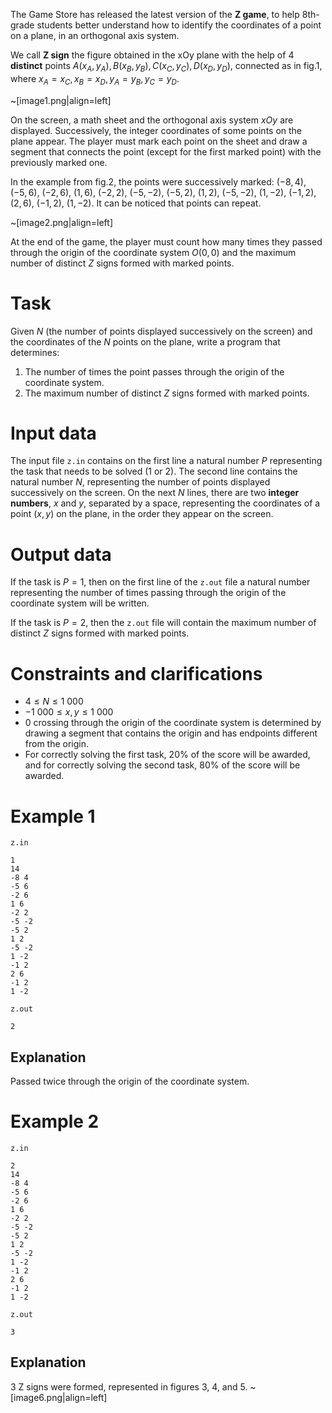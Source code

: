The Game Store has released the latest version of the **Z game**, to help 8th-grade students better understand how to identify the coordinates of a point on a plane, in an orthogonal axis system.

We call **Z sign** the figure obtained in the xOy plane with the help of $4$ **distinct** points $A(x_A, y_A), B(x_B, y_B), C(x_C, y_C), D(x_D, y_D),$ connected as in fig.1, where $x_A = x_C , x_B = x_D , y_A = y_B , y_C = y_D$.

~[image1.png|align=left]

On the screen, a math sheet and the orthogonal axis system $xOy$ are displayed. Successively, the integer coordinates of some points on the plane appear. The player must mark each point on the sheet and draw a segment that connects the point (except for the first marked point) with the previously marked one.

In the example from fig.2, the points were successively marked: $(-8,4)$, $(-5,6)$, $(-2,6)$, $(1,6)$, $(-2,2)$, $(-5,-2)$, $(-5,2)$, $(1,2)$, $(-5,-2)$, $(1,-2)$, $(-1,2)$, $(2,6)$, $(-1,2)$, $(1,-2)$. It can be noticed that points can repeat.

~[image2.png|align=left]

At the end of the game, the player must count how many times they passed through the origin of the coordinate system $O(0,0)$ and the maximum number of distinct $Z$ signs formed with marked points.

# Task

Given $N$ (the number of points displayed successively on the screen) and the coordinates of the $N$ points on the plane, write a program that determines:

1. The number of times the point passes through the origin of the coordinate system.
2. The maximum number of distinct $Z$ signs formed with marked points.

# Input data

The input file `z.in` contains on the first line a natural number $P$ representing the task that needs to be solved ($1$ or $2$). The second line contains the natural number $N$, representing the number of points displayed successively on the screen. On the next $N$ lines, there are two **integer numbers**, $x$ and $y$, separated by a space, representing the coordinates of a point $(x,y)$ on the plane, in the order they appear on the screen.

# Output data

If the task is $P=1$, then on the first line of the `z.out` file a natural number representing the number of times passing through the origin of the coordinate system will be written.

If the task is $P=2$, then the `z.out` file will contain the maximum number of distinct $Z$ signs formed with marked points.

# Constraints and clarifications

* $4 \leq N \leq 1\ 000$
* $-1\ 000 \leq x, y \leq 1\ 000$
* $0$ crossing through the origin of the coordinate system is determined by drawing a segment that contains the origin and has endpoints different from the origin.
* For correctly solving the first task, $20\%$ of the score will be awarded, and for correctly solving the second task, $80\%$ of the score will be awarded.

# Example 1

`z.in`
```
1
14
-8 4
-5 6
-2 6
1 6
-2 2
-5 -2
-5 2
1 2
-5 -2
1 -2
-1 2
2 6
-1 2
1 -2
```

`z.out`
```
2
```

## Explanation

Passed twice through the origin of the coordinate system.

# Example 2

`z.in`
```
2
14
-8 4
-5 6
-2 6
1 6
-2 2
-5 -2
-5 2
1 2
-5 -2
1 -2
-1 2
2 6
-1 2
1 -2
```

`z.out`
```
3
```

## Explanation

$3$ Z signs were formed, represented in figures $3$, $4$, and $5$.
~[image6.png|align=left]